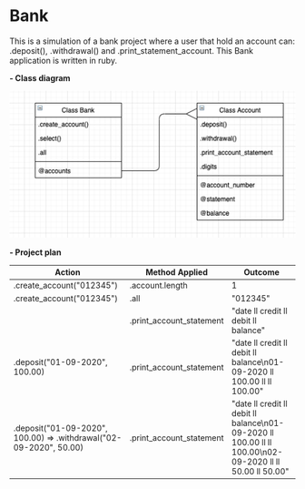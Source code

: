 # Bank

This is a simulation of a bank project where a user that hold an account can: .deposit(), .withdrawal() and .print_statement_account.
This Bank application is written in ruby.

**- Class diagram**

![](./images/bank_class_diagram.png)

**- Project plan**

| Action | Method Applied | Outcome |
| -------------- | ----------- | ------- |
| .create_account("012345") | .account.length | 1 |
| .create_account("012345") | .all | "012345" |
| | .print_account_statement | "date ll credit ll debit ll balance" |
| .deposit("01-09-2020", 100.00) | .print_account_statement | "date ll credit ll debit ll balance\n01-09-2020 ll 100.00 ll ll 100.00" |
| .deposit("01-09-2020", 100.00) => .withdrawal("02-09-2020", 50.00) | .print_account_statement | "date ll credit ll debit ll balance\n01-09-2020 ll 100.00 ll ll 100.00\n02-09-2020 ll ll 50.00 ll 50.00" |
